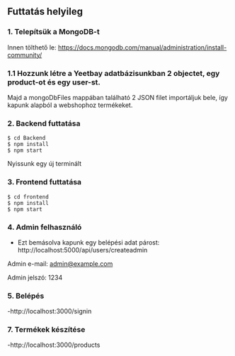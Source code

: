 ## Futtatás helyileg


### 1. Telepítsük a MongoDB-t

Innen tölthető le: https://docs.mongodb.com/manual/administration/install-community/

### 1.1 Hozzunk létre a Yeetbay adatbázisunkban 2 objectet, egy product-ot és egy user-st.
Majd a mongoDbFiles mappában található 2 JSON filet importáljuk bele, így kapunk alapból a webshophoz termékeket.

### 2. Backend futtatása

```
$ cd Backend
$ npm install
$ npm start
```
Nyissunk egy új terminált

### 3. Frontend futtatása

```
$ cd frontend
$ npm install
$ npm start
```

### 4. Admin felhasználó

- Ezt bemásolva kapunk egy belépési adat párost: http://localhost:5000/api/users/createadmin

Admin e-mail: admin@example.com

Admin jelszó: 1234

### 5. Belépés

-http://localhost:3000/signin

### 7. Termékek készítése

-http://localhost:3000/products

